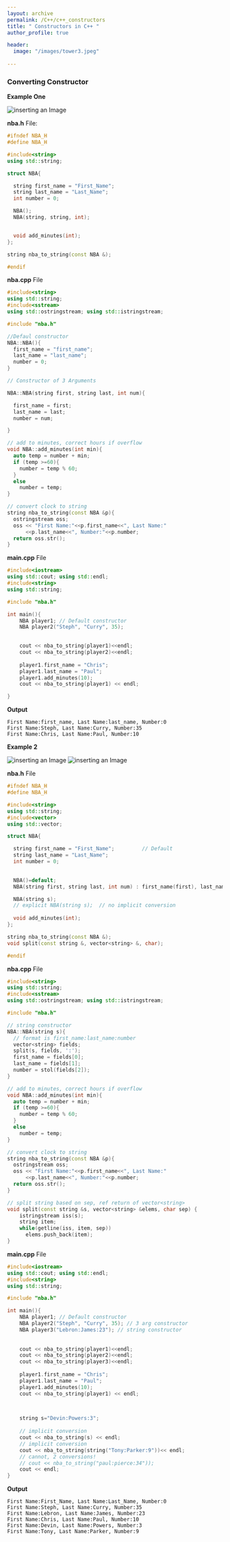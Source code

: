 ```yaml
---
layout: archive
permalink: /C++/c++_constructors
title: " Constructors in C++ "
author_profile: true

header:
  image: "/images/tower3.jpeg"
  
---
```



### Converting Constructor



**Example One**

![inserting an Image](/images/C++/constructors/Page1.jpg)

**nba.h** File:

```cpp
#ifndef NBA_H
#define NBA_H

#include<string>
using std::string;

struct NBA{

  string first_name = "First_Name";        
  string last_name = "Last_Name";
  int number = 0;

  NBA();
  NBA(string, string, int);


  void add_minutes(int);
};

string nba_to_string(const NBA &);

#endif
```


**nba.cpp** File

```cpp
#include<string>
using std::string;
#include<sstream>
using std::ostringstream; using std::istringstream;

#include "nba.h"

//Defaul constructor
NBA::NBA(){
  first_name = "first_name";
  last_name = "last_name";
  number = 0;
}

// Constructor of 3 Arguments

NBA::NBA(string first, string last, int num){

  first_name = first;
  last_name = last;
  number = num;

}

// add to minutes, correct hours if overflow
void NBA::add_minutes(int min){
  auto temp = number + min;
  if (temp >=60){
    number = temp % 60;
  }
  else
    number = temp;
}

// convert clock to string
string nba_to_string(const NBA &p){
  ostringstream oss;
  oss << "First Name:"<<p.first_name<<", Last Name:"
      <<p.last_name<<", Number:"<<p.number;
  return oss.str();
}

```

**main.cpp** File

```cpp
#include<iostream>
using std::cout; using std::endl;
#include<string>
using std::string;

#include "nba.h"

int main(){
    NBA player1; // Default constructor
    NBA player2("Steph", "Curry", 35); 

    
    cout << nba_to_string(player1)<<endl;
    cout << nba_to_string(player2)<<endl;
    
    player1.first_name = "Chris";
    player1.last_name = "Paul";
    player1.add_minutes(10);
    cout << nba_to_string(player1) << endl;

}
```

**Output**

    First Name:first_name, Last Name:last_name, Number:0
    First Name:Steph, Last Name:Curry, Number:35
    First Name:Chris, Last Name:Paul, Number:10



**Example 2**


![inserting an Image](/images/C++/constructors/Page2.jpg)
![inserting an Image](/images/C++/constructors/Page3.jpg)


**nba.h** File

```cpp
#ifndef NBA_H
#define NBA_H

#include<string>
using std::string;
#include<vector>
using std::vector;

struct NBA{

  string first_name = "First_Name";         // Default
  string last_name = "Last_Name";
  int number = 0;

  
  NBA()=default;
  NBA(string first, string last, int num) : first_name(first), last_name(last), number(num) {};

  NBA(string s);
  // explicit NBA(string s);  // no implicit conversion
  
  void add_minutes(int);
};

string nba_to_string(const NBA &);
void split(const string &, vector<string> &, char);

#endif
```

**nba.cpp** File

```cpp
#include<string>
using std::string;
#include<sstream>
using std::ostringstream; using std::istringstream;

#include "nba.h"

// string constructor
NBA::NBA(string s){
  // format is first_name:last_name:number
  vector<string> fields;
  split(s, fields, ':');
  first_name = fields[0];
  last_name = fields[1];
  number = stol(fields[2]);
}

// add to minutes, correct hours if overflow
void NBA::add_minutes(int min){
  auto temp = number + min;
  if (temp >=60){
    number = temp % 60;
  }
  else
    number = temp;
}

// convert clock to string
string nba_to_string(const NBA &p){
  ostringstream oss;
  oss << "First Name:"<<p.first_name<<", Last Name:"
      <<p.last_name<<", Number:"<<p.number;
  return oss.str();
}

// split string based on sep, ref return of vector<string>
void split(const string &s, vector<string> &elems, char sep) {
    istringstream iss(s);
    string item;
    while(getline(iss, item, sep))
      elems.push_back(item);
}
```

**main.cpp** File

```cpp
#include<iostream>
using std::cout; using std::endl;
#include<string>
using std::string;

#include "nba.h"

int main(){
    NBA player1; // Default constructor
    NBA player2("Steph", "Curry", 35); // 3 arg constructor
    NBA player3("Lebron:James:23"); // string constructor
 
    
    cout << nba_to_string(player1)<<endl;
    cout << nba_to_string(player2)<<endl;
    cout << nba_to_string(player3)<<endl;
    
    player1.first_name = "Chris";
    player1.last_name = "Paul";
    player1.add_minutes(10);
    cout << nba_to_string(player1) << endl;

 

    string s="Devin:Powers:3";
    
    // implicit conversion
    cout << nba_to_string(s) << endl;
    // implicit conversion
    cout << nba_to_string(string("Tony:Parker:9"))<< endl; 
    // cannot, 2 conversions!
    // cout << nba_to_string("paul:pierce:34")); 
    cout << endl;
}
```

**Output**

    First Name:First_Name, Last Name:Last_Name, Number:0
    First Name:Steph, Last Name:Curry, Number:35
    First Name:Lebron, Last Name:James, Number:23
    First Name:Chris, Last Name:Paul, Number:10
    First Name:Devin, Last Name:Powers, Number:3
    First Name:Tony, Last Name:Parker, Number:9


